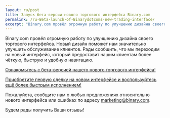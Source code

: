 ```yaml
---
layout: ru/post
title: Запуск бета-версии нового торгового интерфейса Binary.com
permalink: /ru-Beta-launch-of-Binarydotcoms-new-trading-interface/
excerpt: "Binary.com провёл огромную работу по улучшению дизайна своего торгового интерфейса. Новый дизайн поможет нам значительно улучшить обслуживание клиентов..."  
---
```


Binary.com провёл огромную работу по улучшению дизайна своего торгового интерфейса. Новый дизайн поможет нам значительно улучшить обслуживание клиентов. Рады сообщить, что мы переходим на новый интерфейс, который предоставит нашим клиентам более чёткую, быструю и удобную навигацию.

[Ознакомьтесь с бета-версией нашего нового торгового интерфейса!](https://www.binary.com/trading)

[Приобретите первую сделку на новом интерфейсе и воспользуйтесь ещё более быстрым исполнением!](https://www.binary.com/trading)

Пожалуйста, сообщите нам о любых предложениях относительно нового интерфейса или ошибках по адресу [marketing@binary.com](mailto:marketing@binary.com).

Будем рады получить Ваши отзывы!

